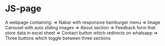 # JS-page
A webpage containing:
=> Nabar with responsive hamburger menu
=> Image Carousel with auto sliding images
=> About section
=> Feedback form that store data in excel sheet
=> Contact button which redirects on whatsapp
=> Three buttons which toggle between three sections
